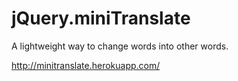 jQuery.miniTranslate
====================

A lightweight way to change words into other words.

http://minitranslate.herokuapp.com/
